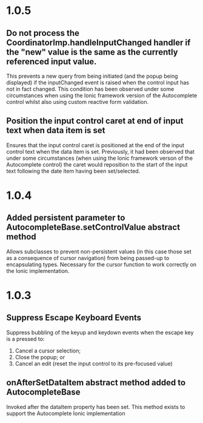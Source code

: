 # 1.0.5
## Do not process the CoordinatorImp.handleInputChanged handler if the "new" value is the same as the currently referenced input value.
This prevents a new query from being initiated (and the popup being displayed) if the inputChanged event is raised when the control input has not in fact changed.
This condition has been observed under some circumstances when using the Ionic framework version of the Autocomplete control whilst also using custom reactive form validation.

## Position the input control caret at end of input text when data item is set
Ensures that the input control caret is positioned at the end of the input control text when the data item is set.
Previously, it had been observed that under some circumstances (when using the Ionic framework verson of the Autocomplete control) the caret would reposition to the start of the input text following the date item having been set/selected.

# 1.0.4
## Added persistent parameter to AutocompleteBase.setControlValue abstract method
Allows subclasses to prevent non-persistent values (in this case those set as a consequence of cursor navigation) from being passed-up to encapsulating types.
Necessary for the cursor function to work correctly on the Ionic implementation.
# 1.0.3
## Suppress Escape Keyboard Events
Suppress bubbling of the keyup and keydown events when the escape key is a pressed to:
1. Cancel a cursor selection;
2. Close the popup; or
3. Cancel an edit (reset the input control to its pre-focused value)

## onAfterSetDataItem abstract method added to AutocompleteBase
Invoked after the dataItem property has been set.
This method exists to support the Autocomplete Ionic implementation